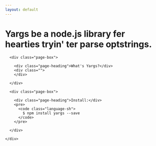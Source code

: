 ```yaml
---
layout: default
---
```


<div class="home">
  
  <div class="landing-wrapper">
    <div class="wrapper">
      <div class="title">
        <h1 class="pink-highlight">Yargs be a node.js library fer hearties tryin' ter parse optstrings.</h1>
      </div>
    </div>
  </div>

  <div class="wrapper">
    <div class="page-content">

      <div class="page-box">
      
        <div class="page-heading">What's Yargs?</div>
        <div class="">
        </div>

      </div>

      <div class="page-box">

        <div class="page-heading">Install:</div>
        <pre>
          <code class="language-sh">
            $ npm install yargs --save
          </code>
        </pre>

      </div>
      
    </div>
  </div>

</div>
